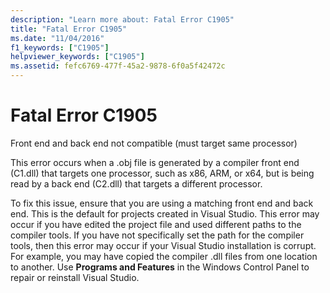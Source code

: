 ```yaml
---
description: "Learn more about: Fatal Error C1905"
title: "Fatal Error C1905"
ms.date: "11/04/2016"
f1_keywords: ["C1905"]
helpviewer_keywords: ["C1905"]
ms.assetid: fefc6769-477f-45a2-9878-6f0a5f42472c
---
```

# Fatal Error C1905

Front end and back end not compatible (must target same processor)

This error occurs when a .obj file is generated by a compiler front end (C1.dll) that targets one processor, such as x86, ARM, or x64, but is being read by a back end (C2.dll) that targets a different processor.

To fix this issue, ensure that you are using a matching front end and back end. This is the default for projects created in Visual Studio. This error may occur if you have edited the project file and used different paths to the compiler tools. If you have not specifically set the path for the compiler tools, then this error may occur if your Visual Studio installation is corrupt. For example, you may have copied the compiler .dll files from one location to another. Use **Programs and Features** in the Windows Control Panel to repair or reinstall Visual Studio.
